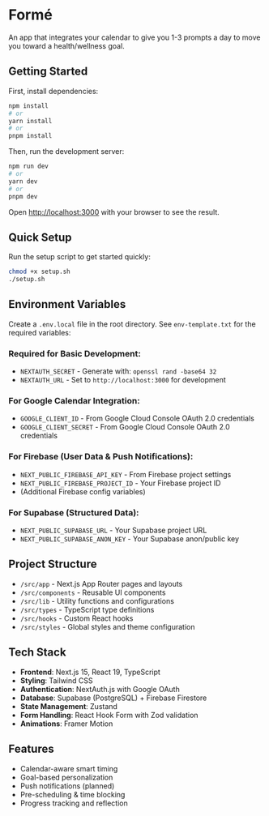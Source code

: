 # Formé

An app that integrates your calendar to give you 1-3 prompts a day to move you toward a health/wellness goal.

## Getting Started

First, install dependencies:

```bash
npm install
# or
yarn install
# or
pnpm install
```

Then, run the development server:

```bash
npm run dev
# or
yarn dev
# or
pnpm dev
```

Open [http://localhost:3000](http://localhost:3000) with your browser to see the result.

## Quick Setup

Run the setup script to get started quickly:

```bash
chmod +x setup.sh
./setup.sh
```

## Environment Variables

Create a `.env.local` file in the root directory. See `env-template.txt` for the required variables:

### Required for Basic Development:
- `NEXTAUTH_SECRET` - Generate with: `openssl rand -base64 32`
- `NEXTAUTH_URL` - Set to `http://localhost:3000` for development

### For Google Calendar Integration:
- `GOOGLE_CLIENT_ID` - From Google Cloud Console OAuth 2.0 credentials
- `GOOGLE_CLIENT_SECRET` - From Google Cloud Console OAuth 2.0 credentials

### For Firebase (User Data & Push Notifications):
- `NEXT_PUBLIC_FIREBASE_API_KEY` - From Firebase project settings
- `NEXT_PUBLIC_FIREBASE_PROJECT_ID` - Your Firebase project ID
- (Additional Firebase config variables)

### For Supabase (Structured Data):
- `NEXT_PUBLIC_SUPABASE_URL` - Your Supabase project URL
- `NEXT_PUBLIC_SUPABASE_ANON_KEY` - Your Supabase anon/public key

## Project Structure

- `/src/app` - Next.js App Router pages and layouts
- `/src/components` - Reusable UI components
- `/src/lib` - Utility functions and configurations
- `/src/types` - TypeScript type definitions
- `/src/hooks` - Custom React hooks
- `/src/styles` - Global styles and theme configuration

## Tech Stack

- **Frontend**: Next.js 15, React 19, TypeScript
- **Styling**: Tailwind CSS
- **Authentication**: NextAuth.js with Google OAuth
- **Database**: Supabase (PostgreSQL) + Firebase Firestore
- **State Management**: Zustand
- **Form Handling**: React Hook Form with Zod validation
- **Animations**: Framer Motion

## Features

- Calendar-aware smart timing
- Goal-based personalization
- Push notifications (planned)
- Pre-scheduling & time blocking
- Progress tracking and reflection
